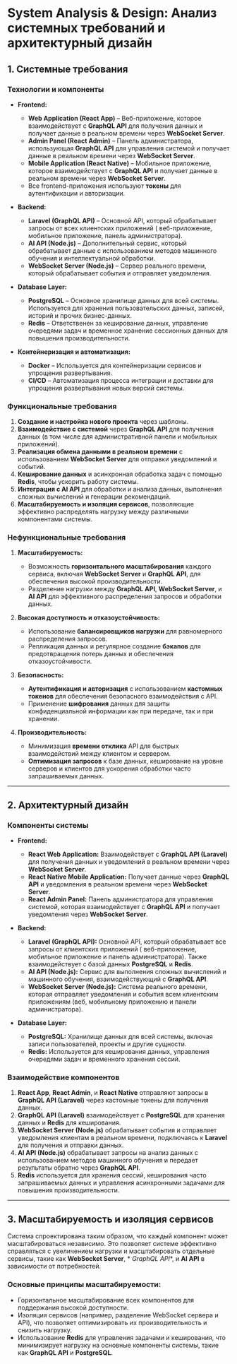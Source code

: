 # System Analysis & Design: Анализ системных требований и архитектурный дизайн

## 1. Системные требования

### Технологии и компоненты

- **Frontend:**
    - **Web Application (React App)** – Веб-приложение, которое взаимодействует с **GraphQL API** для получения данных и
      получает данные в реальном времени через **WebSocket Server**.
    - **Admin Panel (React Admin)** – Панель администратора, использующая **GraphQL API** для управления системой и
      получает данные в реальном времени через **WebSocket Server**.
    - **Mobile Application (React Native)** – Мобильное приложение, которое взаимодействует с **GraphQL API** и получает
      данные в реальном времени через **WebSocket Server**.
    - Все frontend-приложения используют **токены** для аутентификации и авторизации.

- **Backend:**
    - **Laravel (GraphQL API)** – Основной API, который обрабатывает запросы от всех клиентских приложений (
      веб-приложение, мобильное приложение, панель администратора).
    - **AI API (Node.js)** – Дополнительный сервис, который обрабатывает данные с использованием методов машинного
      обучения и интеллектуальной обработки.
    - **WebSocket Server (Node.js)** – Сервер реального времени, который обрабатывает события и отправляет уведомления.

- **Database Layer:**
    - **PostgreSQL** – Основное хранилище данных для всей системы. Используется для хранения пользовательских данных,
      записей, историй и прочих бизнес-данных.
    - **Redis** – Ответственен за кеширование данных, управление очередями задач и временное хранение сессионных данных
      для повышения производительности.

- **Контейнеризация и автоматизация:**
    - **Docker** – Используется для контейнеризации сервисов и упрощения развертывания.
    - **CI/CD** – Автоматизация процесса интеграции и доставки для упрощения развертывания новых версий системы.

### Функциональные требования

1. **Создание и настройка нового проекта** через шаблоны.
2. **Взаимодействие с системой** через **GraphQL API** для получения данных (в том числе для административной панели и
   мобильных приложений).
3. **Реализация обмена данными в реальном времени** с использованием **WebSocket Server** для отправки уведомлений и
   событий.
4. **Кеширование данных** и асинхронная обработка задач с помощью **Redis**, чтобы ускорить работу системы.
5. **Интеграция с AI API** для обработки и анализа данных, выполнения сложных вычислений и генерации рекомендаций.
6. **Масштабируемость и изоляция сервисов**, позволяющие эффективно распределять нагрузку между различными компонентами
   системы.

### Нефункциональные требования

1. **Масштабируемость:**
    - Возможность **горизонтального масштабирования** каждого сервиса, включая **WebSocket Server** и **GraphQL API**,
      для обеспечения высокой производительности.
    - Разделение нагрузки между **GraphQL API**, **WebSocket Server**, и **AI API** для эффективного распределения
      запросов и обработки данных.

2. **Высокая доступность и отказоустойчивость:**
    - Использование **балансировщиков нагрузки** для равномерного распределения запросов.
    - Репликация данных и регулярное создание **бэкапов** для предотвращения потерь данных и обеспечения
      отказоустойчивости.

3. **Безопасность:**
    - **Аутентификация и авторизация** с использованием **кастомных токенов** для обеспечения безопасного взаимодействия
      с API.
    - Применение **шифрования** данных для защиты конфиденциальной информации как при передаче, так и при хранении.

4. **Производительность:**
    - Минимизация **времени отклика** API для быстрых взаимодействий между клиентом и сервером.
    - **Оптимизация запросов** к базе данных, кеширование на уровне серверов и клиентов для ускорения обработки часто
      запрашиваемых данных.

---

## 2. Архитектурный дизайн

### Компоненты системы

- **Frontend:**
    - **React Web Application:** Взаимодействует с **GraphQL API (Laravel)** для получения данных и уведомлений в
      реальном времени через **WebSocket Server**.
    - **React Native Mobile Application:** Получает данные через **GraphQL API** и уведомления в реальном времени через
      **WebSocket Server**.
    - **React Admin Panel:** Панель администратора для управления системой, которая взаимодействует с **GraphQL API** и
      получает уведомления через **WebSocket Server**.

- **Backend:**
    - **Laravel (GraphQL API):** Основной API, который обрабатывает все запросы от клиентских приложений (
      веб-приложение, мобильное приложение и панель администратора). Также взаимодействует с базой данных **PostgreSQL**
      и **Redis**.
    - **AI API (Node.js):** Сервис для выполнения сложных вычислений и машинного обучения, взаимодействующий с **GraphQL
      API**.
    - **WebSocket Server (Node.js):** Система реального времени, которая отправляет уведомления и события всем
      клиентским приложениям (веб, мобильному приложению и панели администратора).

- **Database Layer:**
    - **PostgreSQL:** Хранилище данных для всей системы, включая записи пользователей, проекты и другие сущности.
    - **Redis:** Используется для кеширования данных, управления очередями задач и временного хранения сессий.

### Взаимодействие компонентов

1. **React App**, **React Admin**, и **React Native** отправляют запросы в **GraphQL API (Laravel)** через кастомные
   токены для получения данных.
2. **GraphQL API (Laravel)** взаимодействует с **PostgreSQL** для хранения данных и **Redis** для кеширования.
3. **WebSocket Server (Node.js)** обрабатывает события и отправляет уведомления клиентам в реальном времени, подключаясь
   к **Laravel** для получения и отправки данных.
4. **AI API (Node.js)** обрабатывает запросы на анализ данных с использованием методов машинного обучения и передает
   результаты обратно через **GraphQL API**.
5. **Redis** используется для хранения сессий, кеширования часто запрашиваемых данных и управления асинхронными задачами
   для повышения производительности.

---

## 3. Масштабируемость и изоляция сервисов

Система спроектирована таким образом, что каждый компонент может масштабироваться независимо. Это позволяет системе
эффективно справляться с увеличением нагрузки и масштабировать отдельные сервисы, такие как **WebSocket Server**, *
*GraphQL API**, и **AI API** в зависимости от потребностей.

### Основные принципы масштабируемости:

- Горизонтальное масштабирование всех компонентов для поддержания высокой доступности.
- Изоляция сервисов (например, разделение WebSocket сервера и API), что позволяет оптимизировать их производительность и
  снизить нагрузку.
- Использование **Redis** для управления задачами и кеширования, что минимизирует нагрузку на основные компоненты
  системы, такие как **GraphQL API** и **PostgreSQL**.

